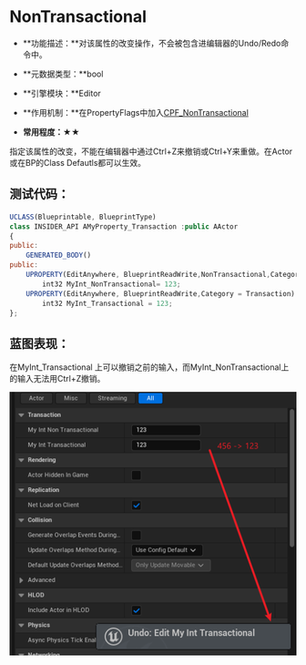 # NonTransactional

- **功能描述：**对该属性的改变操作，不会被包含进编辑器的Undo/Redo命令中。

- **元数据类型：**bool
- **引擎模块：**Editor
- **作用机制：**在PropertyFlags中加入[CPF_NonTransactional](../../../../Flags/EPropertyFlags/CPF_NonTransactional.md)
- **常用程度：**★★

指定该属性的改变，不能在编辑器中通过Ctrl+Z来撤销或Ctrl+Y来重做。在Actor或在BP的Class Defautls都可以生效。

## 测试代码：

```jsx
UCLASS(Blueprintable, BlueprintType)
class INSIDER_API AMyProperty_Transaction :public AActor
{
public:
	GENERATED_BODY()
public:
	UPROPERTY(EditAnywhere, BlueprintReadWrite,NonTransactional,Category = Transaction)
		int32 MyInt_NonTransactional= 123;
	UPROPERTY(EditAnywhere, BlueprintReadWrite,Category = Transaction)
		int32 MyInt_Transactional = 123;
};
```

## 蓝图表现：

在MyInt_Transactional 上可以撤销之前的输入，而MyInt_NonTransactional上的输入无法用Ctrl+Z撤销。

![Untitled](Untitled.png)